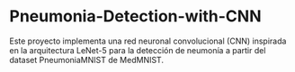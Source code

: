 # Pneumonia-Detection-with-CNN
Este proyecto implementa una red neuronal convolucional (CNN) inspirada en la arquitectura LeNet-5 para la detección de neumonía a partir del dataset PneumoniaMNIST de MedMNIST.
